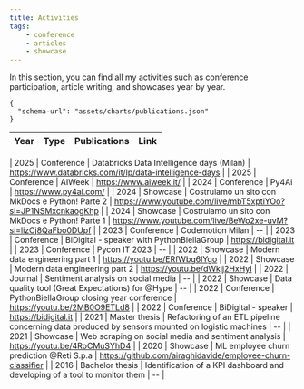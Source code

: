 ```yaml
---
title: Activities
tags:
    - conference
    - articles
    - showcase
---
```


In this section, you can find all my activities such as conference participation, article writing, and showcases year by year.

```vegalite
{
  "schema-url": "assets/charts/publications.json"
}
```

| Year | Type | Publications | Link |
| --- | ----------- | ----------- | ----------- |

| 2025 | Conference | Databricks Data Intelligence days (Milan) | https://www.databricks.com/it/lp/data-intelligence-days |
| 2025 | Conference | AIWeek | https://www.aiweek.it/ |
| 2024 | Conference | Py4Ai | https://www.py4ai.com/ |
| 2024 | Showcase | Costruiamo un sito con MkDocs e Python! Parte 2 | https://www.youtube.com/live/mbT5xptiYOo?si=JP1NSMxcnkaogKhp |
| 2024 | Showcase | Costruiamo un sito con MkDocs e Python! Parte 1 | https://www.youtube.com/live/BeWo2xe-uvM?si=lizCj8QaFbo0DUpf |
| 2023 | Conference | Codemotion Milan | -- |
| 2023 | Conference | BiDigital - speaker with PythonBiellaGroup | https://bidigital.it |
| 2023 | Conference | Pycon IT 2023 | -- |
| 2022 | Showcase | Modern data engineering part 1 | https://youtu.be/ERfWbg6lYgo |
| 2022 | Showcase | Modern data engineering part 2 | https://youtu.be/dWkjj2HxHyI |
| 2022 | Journal | Sentiment analysis on social media | -- |
| 2022 | Showcase | Data quality tool (Great Expectations) for @Hype | -- |
| 2022 | Conference | PythonBiellaGroup closing year conference | https://youtu.be/2MB0O9ETLd8 |
| 2022 | Conference | BiDigital - speaker | https://bidigital.it |
| 2021 | Master thesis | Refactoring of an ETL pipeline concerning data produced by sensors mounted on logistic machines | -- |
| 2021 | Showcase | Web scraping on social media and sentiment analysis | https://youtu.be/4RoCMuSYhD4 |
| 2020 | Showcase | ML employee churn prediction @Reti S.p.a | https://github.com/airaghidavide/employee-churn-classifier |
| 2016 | Bachelor thesis | Identification of a KPI dashboard and developing of a tool to monitor them | -- |